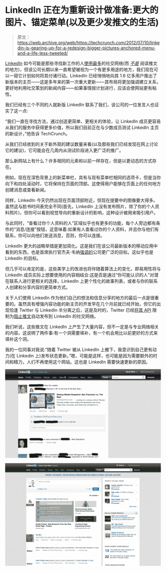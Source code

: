 # LinkedIn 正在为重新设计做准备:更大的图片、锚定菜单(以及更少发推文的生活)

> 原文：<https://web.archive.org/web/https://techcrunch.com/2012/07/10/linkedin-is-gearing-up-for-a-redesign-bigger-pictures-anchored-menu-and-a-life-less-tweeted/>

[LinkedIn](https://web.archive.org/web/20221207001040/http://linkedin.com/) 如今可能是那些寻找新工作的人[使用最多](https://web.archive.org/web/20221207001040/http://www.forbes.com/sites/susanadams/2012/06/05/new-survey-linkedin-still-the-top-social-networking-site-for-job-seekers-and-recruiters/)的社交网络(而 *[不是](https://web.archive.org/web/20221207001040/http://blog.linkedin.com/2012/06/29/sharing-on-linkedin-twitter/)* 阅读推文的地方)，但该公司长期以来一直希望被视为一个有更多用途的地方，我们现在可以一窥它计划如何将其付诸行动。LinkedIn 已经悄悄地向其 1.6 亿多用户推出了新版本的主页——这是多年来的第一次重大更新——其布局将更加强调建立关系，更好地利用社交策划的新闻内容——如果事情按计划进行，应该会使网站更有粘性。

我们已经有三个不同的人就新版 LinkedIn 联系了我们，该公司的一位发言人也证实了这一点:

“我们一直在寻找方法，通过创造更简单、更相关的体验，让 LinkedIn 成员更容易从我们的服务中获得更多价值，所以我们目前正在与少数成员测试 LinkedIn 主页的新设计，”他告诉 TechCrunch。

从我们已经收到的关于新外观的建议数量来看(以及那些我们已经发现在网上讨论它的建议)，它可能会在几周内从测试阶段进入更广泛的推广。

那么新网站上有什么？许多相同的元素和以前一样存在，但是以更动态的方式存在。

例如，现在在深色背景上的新菜单栏，具有与现有菜单栏相同的选项卡，但是当你向下和四处滚动时，它将保持在页面的顶部。这使得用户能够在页面上的任何地方创建消息或查看新闻。

同样，LinkedIn 今天仍然出现在页面顶部附近，但现在提要中的图像要大得多。虽然这与脸书时间表完全不同(首先，LinkedIn 上没有发布照片，除了你的个人资料照片)，但你可以看到视觉导向的重新设计的影响，这种设计被用来吸引用户。

与此同时，“查看过你个人资料的人”区域似乎也有更多的功能，每个人旁边都有条件的“消息/连接”按钮，这意味着:如果有人查看过你的个人资料，并且你与他们有联系，你可以向他们发送消息，否则，你可以连接。

LinkedIn 更大的战略举措是更加简化。这是我们在该公司最新版本的移动应用中看到的东西，也是首席执行官杰夫·韦纳[强调的](https://web.archive.org/web/20221207001040/http://investors.linkedin.com/common/download/download.cfm?companyid=ABEA-69T44N&fileid=571941&filekey=3fc7d0f0-b2ef-4daa-992a-fb14a375c381&filename=lnkd%20transcript.pdf)公司更广泛的目标。这似乎也是 LinkedIn 的目标。

但几乎可以肯定的是，这些美学上的改进也将伴随着算法上的变化，即易用性将与 LinkedIn 成员实际上想要使用的内容相结合:这是否是通过“你可能认识的人”对潜在联系人进行更相关的选择，LinkedIn 上更个性化的故事列表，或者与你的联系人创建和分享内容的更简单方式。

关于人们使用 LinkedIn 作为他们自己的想法和信息分享的地方的最后一点是很重要的。虽然具有增强内容功能的新主页的开发早在几个月前就已经开始，但它的出现恰逢 Twitter 与 LinkedIn 半分离之后，这是及时的，Twitter 已经[将其 API](https://web.archive.org/web/20221207001040/https://dev.twitter.com/blog/delivering-consistent-twitter-experience) 限制为[阻止推文](https://web.archive.org/web/20221207001040/http://blog.linkedin.com/2012/06/29/sharing-on-linkedin-twitter/)自动发布到 LinkedIn 的社交网络。

我们听说，这些推文在 LinkedIn 上产生了大量内容，但不一定是与专业网络相关的内容。这说明了两件事:有一个洞需要填补，有一个机会用比以前更好的方式来填补这个洞。

我的一位同事对我说:“随着 Twitter 被从 LinkedIn 上撤下，我意识到自己更有动力(在 Linkedin 上)发布状态更新。”嗯，可能是这样，也可能是因为需要额外的时间和精力，人们不再使用这个网站。这也是 LinkedIn 需要快速更新的原因。

![](img/de19aa954c685bee21ed69885b165d43.png "linkedin2 edited")

![](img/56f3e0a1aaf4ccef26c7d48827caf4ff.png "Untitled-9")